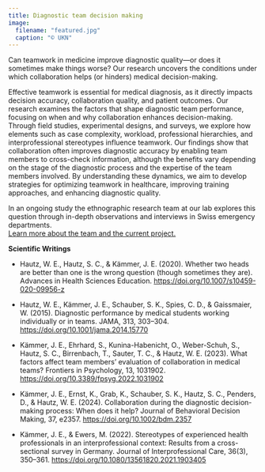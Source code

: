 ```yaml
---
title: Diagnostic team decision making
image:
  filename: "featured.jpg"
  caption: "© UKN"
---
```


Can teamwork in medicine improve diagnostic quality—or does it sometimes make things worse? Our research uncovers the conditions under which collaboration helps (or hinders) medical decision-making.

<!--more-->

Effective teamwork is essential for medical diagnosis, as it directly impacts decision accuracy, collaboration quality, and patient outcomes. Our research examines the factors that shape diagnostic team performance, focusing on when and why collaboration enhances decision-making. Through field studies, experimental designs, and surveys, we explore how elements such as case complexity, workload, professional hierarchies, and interprofessional stereotypes influence teamwork. Our findings show that collaboration often improves diagnostic accuracy by enabling team members to cross-check information, although the benefits vary depending on the stage of the diagnostic process and the expertise of the team members involved. By understanding these dynamics, we aim to develop strategies for optimizing teamwork in healthcare, improving training approaches, and enhancing diagnostic quality.

In an ongoing study the ethnographic research team at our lab explores this question through in-depth observations and interviews in Swiss emergency departments.  
[Learn more about the team and the current project.](https://www.teams-notfall.org/)

**Scientific Writings**

- Hautz, W. E., Hautz, S. C., & Kämmer, J. E. (2020). Whether two heads are better than one is the wrong question (though sometimes they are). Advances in Health Sciences Education. https://doi.org/10.1007/s10459-020-09956-z

- Hautz, W. E., Kämmer, J. E., Schauber, S. K., Spies, C. D., & Gaissmaier, W. (2015). Diagnostic performance by medical students working individually or in teams. JAMA, 313, 303–304. https://doi.org/10.1001/jama.2014.15770

- Kämmer, J. E., Ehrhard, S., Kunina-Habenicht, O., Weber-Schuh, S., Hautz, S. C., Birrenbach, T., Sauter, T. C., & Hautz, W. E. (2023). What factors affect team members’ evaluation of collaboration in medical teams? Frontiers in Psychology, 13, 1031902. https://doi.org/10.3389/fpsyg.2022.1031902

- Kämmer, J. E., Ernst, K., Grab, K., Schauber, S. K., Hautz, S. C., Penders, D., & Hautz, W. E. (2024). Collaboration during the diagnostic decision-making process: When does it help? Journal of Behavioral Decision Making, 37, e2357. https://doi.org/10.1002/bdm.2357

- Kämmer, J. E., & Ewers, M. (2022). Stereotypes of experienced health professionals in an interprofessional context: Results from a cross-sectional survey in Germany. Journal of Interprofessional Care, 36(3), 350–361. https://doi.org/10.1080/13561820.2021.1903405

 